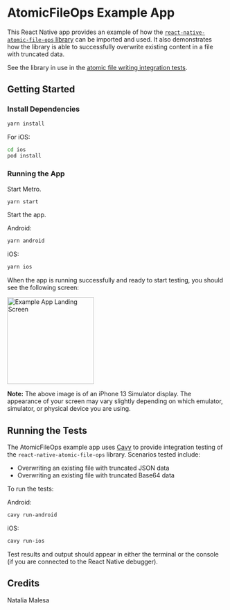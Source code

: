 # AtomicFileOps Example App

This React Native app provides an example of how the [`react-native-atomic-file-ops` library](https://github.com/nmalesa/react-native-atomic-file-ops/blob/main/README.md) can be imported and used. It also demonstrates how the library is able to successfully overwrite existing content in a file with truncated data.

See the library in use in the [atomic file writing integration tests](https://github.com/nmalesa/react-native-atomic-file-ops/blob/main/example/specs/atomicFileWritingSpec.js).

## Getting Started

### Install Dependencies

```sh
yarn install
```

For iOS:

```sh
cd ios
pod install
```

### Running the App

Start Metro.

```sh
yarn start
```

Start the app.

Android:

```sh
yarn android
```

iOS:

```sh
yarn ios
```

When the app is running successfully and ready to start testing, you should see the following screen:

<img src="https://github.com/nmalesa/react-native-atomic-file-ops-example/blob/main/example/assets/landingScreen.png" width="200" alt="Example App Landing Screen">

**Note:** The above image is of an iPhone 13 Simulator display. The appearance of your screen may vary slightly depending on which emulator, simulator, or physical device you are using.

## Running the Tests

The AtomicFileOps example app uses [Cavy](https://cavy.app/) to provide integration testing of the `react-native-atomic-file-ops` library. Scenarios tested include:

- Overwriting an existing file with truncated JSON data
- Overwriting an existing file with truncated Base64 data

To run the tests:

Android:

```sh
cavy run-android
```

iOS:

```sh
cavy run-ios
```

Test results and output should appear in either the terminal or the console (if you are connected to the React Native debugger).

## Credits

Natalia Malesa
